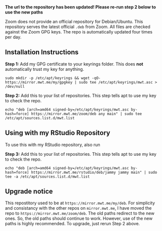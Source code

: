 **The url to the repository has been updated! Please re-run step 2 below to use the new paths**

Zoom does not provide an official repository for Debian/Ubuntu. This repository serves the latest official `.deb` from Zoom. All files are checked against the Zoom GPG keys. The repo is automatically updated four times per day.

## Installation Instructions

**Step 1:** Add my GPG certificate to your keyrings folder. This does **not** automatically trust my key for anything.

```
sudo mkdir -p /etc/apt/keyrings && wget -qO- https://mirror.mwt.me/my/gpgkey | sudo tee /etc/apt/keyrings/mwt.asc > /dev/null
```

**Step 2:** Add this to your list of repositories. This step tells apt to use my key to check the repo.

```
echo "deb [arch=amd64 signed-by=/etc/apt/keyrings/mwt.asc by-hash=force] https://mirror.mwt.me/zoom/deb any main" | sudo tee /etc/apt/sources.list.d/mwt.list
```

## Using with my RStudio Repository

To use this with my RStudio repository, also run

**Step 3:** Add this to your list of repositories. This step tells apt to use my key to check the repo.

```
echo "deb [arch=amd64 signed-by=/etc/apt/keyrings/mwt.asc by-hash=force] https://mirror.mwt.me/rstudio/deb/jammy jammy main" | sudo tee -a /etc/apt/sources.list.d/mwt.list
```

## Upgrade notice

This repostitory used to be at `https://mirror.mwt.me/my/deb`. For simplicity and consistancy with the other repos on `mirror.mwt.me`, I have moved the repo to `https://mirror.mwt.me/zoom/deb`. The old paths redirect to the new ones. So, the old paths should continue to work. However, use of the new paths is highly recommended. To upgrade, just rerun Step 2 above.
